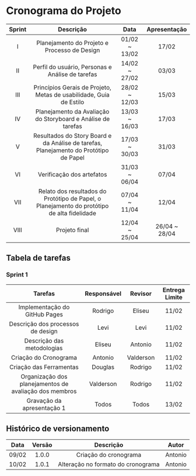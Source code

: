 # Cronograma do Projeto

| Sprint | Descrição       | Data                                           | Apresentação        |
| :------: | :----------: | :---------------------------------------------------: | :------------: |
| I    | Planejamento do Projeto e Processo de Design | 01/02 ~ 13/02 | 17/02 |
| II    | Perfil do usuário, Personas e Análise de tarefas | 14/02 ~ 27/02 | 03/03 |
| III    | Princípios Gerais de Projeto, Metas de usabilidade, Guia de Estilo | 28/02 ~ 12/03 | 15/03 |
| IV    | Planejamento da Avaliação do Storyboard e Análise de tarefas | 13/03 ~ 16/03 | 17/03 |
| V    | Resultados do Story Board e da Análise de tarefas, Planejamento do Protótipo de Papel | 17/03 ~ 30/03 | 31/03  |
| VI    | Verificação dos artefatos | 31/03 ~ 06/04 | 07/04 |
| VII    | Relato dos resultados do Protótipo de Papel, o Planejamento do protótipo de alta fidelidade | 07/04 ~ 11/04 | 12/04 |
| VIII    | Projeto final | 12/04 ~ 25/04 | 26/04 ~ 28/04 |

## Tabela de tarefas 

### Sprint 1
| Tarefas         | Responsável | Revisor   | Entrega Limite |
| :-----:         | :---------: | :-----:   | :--------------: |
| Implementação do GitHub Pages    | Rodrigo	    | Eliseu    | 11/02            |
| Descrição dos processos de design | Levi	      | Levi      | 11/02            |
| Descrição das metodologias | Eliseu      | Antonio   | 11/02            |
| Criação do Cronograma | Antonio     | Valderson | 11/02            |
| Criação das Ferramentas | Douglas     | Rodrigo | 11/02            |
| Organização dos planejamentos de avaliação dos membros | Valderson   | Rodrigo   | 11/02            |
| Gravação da apresentação 1  | Todos       | Todos     | 13/02            |


## Histórico de versionamento

| Data  | Versão | Descrição | Autor |
| :--:  | :----: | :-------: | :---: |
| 09/02 | 1.0.0  | Criação do cronograma | Antonio |
| 10/02 | 1.0.1  | Alteração no formato do cronograma | Antonio |
